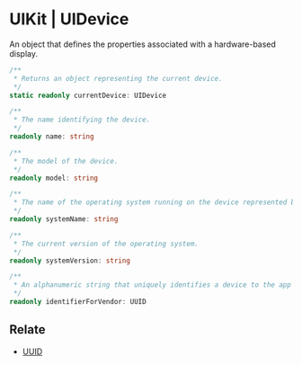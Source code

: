 # UIKit | UIDevice

An object that defines the properties associated with a hardware-based display.

```typescript
/**
 * Returns an object representing the current device.
 */
static readonly currentDevice: UIDevice

/**
 * The name identifying the device.
 */
readonly name: string

/**
 * The model of the device.
 */
readonly model: string

/**
 * The name of the operating system running on the device represented by the receiver.
 */
readonly systemName: string

/**
 * The current version of the operating system.
 */
readonly systemVersion: string

/**
 * An alphanumeric string that uniquely identifies a device to the app’s vendor.
 */
readonly identifierForVendor: UUID

```

## Relate

* [UUID](../Foundation/UUID.md)